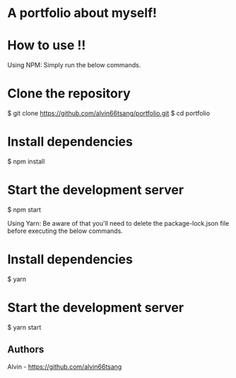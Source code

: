 # A portfolio about myself!

# How to use !!

Using NPM: Simply run the below commands.
# Clone the repository
$ git clone https://github.com/alvin66tsang/portfolio.git
$ cd portfolio

# Install dependencies
$ npm install

# Start the development server
$ npm start

Using Yarn: Be aware of that you'll need to delete the package-lock.json file before executing the below commands.
# Install dependencies
$ yarn

# Start the development server
$ yarn start

## Authors
Alvin - https://github.com/alvin66tsang
